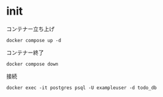 # init

コンテナー立ち上げ
```
docker compose up -d
```

コンテナー終了
```
docker compose down
```

接続
```
docker exec -it postgres psql -U exampleuser -d todo_db
```